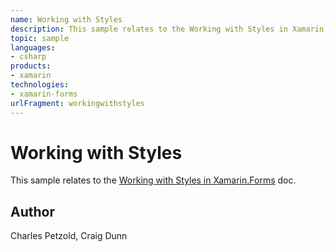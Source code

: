 ```yaml
---
name: Working with Styles
description: This sample relates to the Working with Styles in Xamarin.Forms doc.
topic: sample
languages:
- csharp
products:
- xamarin
technologies:
- xamarin-forms
urlFragment: workingwithstyles
---
```

Working with Styles
==============

This sample relates to the [Working with Styles in Xamarin.Forms](http://developer.xamarin.com/guides/cross-platform/xamarin-forms/working-with/styles/) doc.


Author
------

Charles Petzold, Craig Dunn
